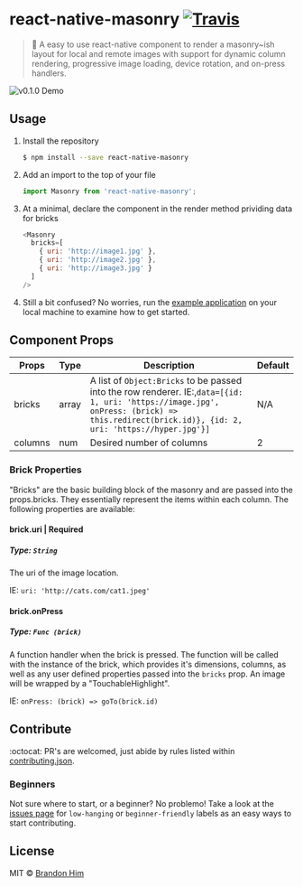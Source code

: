 # react-native-masonry [![Travis](https://img.shields.io/travis/brh55/react-native-masonry.svg?style=flat-square)](https://travis-ci.org/brh55/react-native-masonry)
> :raised_hands: A easy to use react-native component to render a masonry~ish layout for local and remote images with support for dynamic column rendering, progressive image loading, device rotation, and on-press handlers.

![v0.1.0 Demo](http://g.recordit.co/n4D5WW0Y6U.gif)

## Usage
1. Install the repository
    ```bash
    $ npm install --save react-native-masonry
    ```
2. Add an import to the top of your file
    ```js
    import Masonry from 'react-native-masonry';
    ```
3. At a minimal, declare the component in the render method prividing data for bricks
    ```js
    <Masonry
      bricks=[
        { uri: 'http://image1.jpg' },
        { uri: 'http://image2.jpg' },
        { uri: 'http://image3.jpg' }
      ]
    />
    ```
4. Still a bit confused? No worries, run the [example application](/tree/master/example) on your local machine to examine how to get started.
    
## Component Props

| Props   | Type                     | Description                                                                                                                                                                                                                                                                                 | Default |
|---------|--------------------------|---------------------------------------------------------------------------------------------------------------------------------------------------------------------------------------------------------------------------------------------------------------------------------------------|---------|
| bricks    | array | A list of `Object:Bricks` to be passed into the row renderer. IE:,`data=[{id: 1, uri: 'https://image.jpg', onPress: (brick) => this.redirect(brick.id)}, {id: 2, uri: 'https://hyper.jpg'}]` | N/A     |
| columns | num                      | Desired number of columns                                                                                                                                                                                                                                                                   | 2       |

### Brick Properties
"Bricks" are the basic building block of the masonry and are passed into the props.bricks. They essentially represent the items within each column. The following properties are available:

#### brick.uri | **Required**
##### Type: `String`
The uri of the image location.

IE: `uri: 'http://cats.com/cat1.jpeg'`

#### brick.onPress
##### Type: `Func (brick)`
A function handler when the brick is pressed. The function will be called with the instance of the brick, which provides it's dimensions, columns, as well as any user defined properties passed into the `bricks` prop. An image will be wrapped by a "TouchableHighlight".

IE: `onPress: (brick) => goTo(brick.id)`

## Contribute
:octocat: PR's are welcomed, just abide by rules listed within [contributing.json](http://github.com/brh55/react-native-masonry/contributing.json).

### Beginners
Not sure where to start, or a beginner? No problemo! Take a look at the [issues page](https://github.com/brh55/react-native-masonry/issues) for `low-hanging` or `beginner-friendly` labels as an easy ways to start contributing.

## License
MIT © [Brandon Him](https://github.com/brh55/react-native-masonry)
